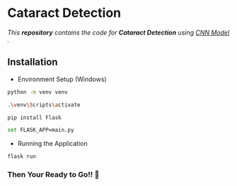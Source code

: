 # Cataract Detection

_This **repository** contains the code for **Cataract Detection** using [CNN Model](https://towardsdatascience.com/a-guide-to-convolutional-neural-networks-from-scratch-f1e3bfc3e2de) ._

## Installation

- Environment Setup (Windows)

```sh
python -m venv venv
```

```sh
.\venv\Scripts\activate
```

```sh
pip install Flask
```

```sh
set FLASK_APP=main.py
```

- Running the Application

```sh
flask run
```

### Then Your Ready to Go!! 🎉

